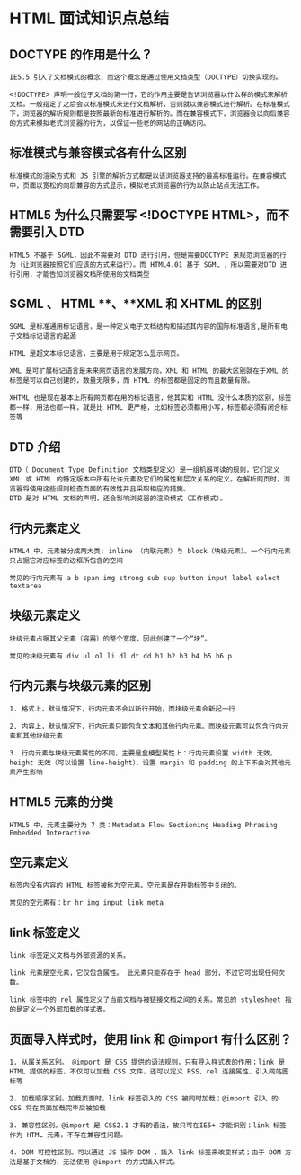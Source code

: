 # **HTML** **面试知识点总结**

## **DOCTYPE** **的作用是什么？**

```
IE5.5 引入了文档模式的概念，而这个概念是通过使用文档类型（DOCTYPE）切换实现的。

<!DOCTYPE> 声明一般位于文档的第一行，它的作用主要是告诉浏览器以什么样的模式来解析文档。一般指定了之后会以标准模式来进行文档解析，否则就以兼容模式进行解析。在标准模式下，浏览器的解析规则都是按照最新的标准进行解析的。而在兼容模式下，浏览器会以向后兼容的方式来模拟老式浏览器的行为，以保证一些老的网站的正确访问。 
```

## **标准模式与兼容模式各有什么区别**

```
标准模式的渲染方式和 JS 引擎的解析方式都是以该浏览器支持的最高标准运行。在兼容模式中，页面以宽松的向后兼容的方式显示，模拟老式浏览器的行为以防止站点无法工作。
```

## **HTML5** **为什么只需要写** <**!DOCTYPE HTML>**，而不需要引入 **DTD**

```
HTML5 不基于 SGML，因此不需要对 DTD 进行引用，但是需要DOCTYPE 来规范浏览器的行为（让浏览器按照它们应该的方式来运行）。而 HTML4.01 基于 SGML ，所以需要对DTD 进行引用，才能告知浏览器文档所使用的文档类型
```

## **SGML** **、** **HTML** **、**XML **和** **XHTML** **的区别**

```
SGML 是标准通用标记语言，是一种定义电子文档结构和描述其内容的国际标准语言,是所有电子文档标记语言的起源

HTML 是超文本标记语言，主要是用于规定怎么显示网页。

XML 是可扩展标记语言是未来网页语言的发展方向，XML 和 HTML 的最大区别就在于XML 的标签是可以自己创建的，数量无限多，而 HTML 的标签都是固定的而且数量有限。

XHTML 也是现在基本上所有网页都在用的标记语言，他其实和 HTML 没什么本质的区别，标签都一样，用法也都一样，就是比 HTML 更严格，比如标签必须都用小写，标签都必须有闭合标签等
```

## **DTD** 介绍

```
DTD（ Document Type Definition 文档类型定义）是一组机器可读的规则，它们定义 XML 或 HTML 的特定版本中所有允许元素及它们的属性和层次关系的定义。在解析网页时，浏览器将使用这些规则检查页面的有效性并且采取相应的措施。 
DTD 是对 HTML 文档的声明，还会影响浏览器的渲染模式（工作模式）。
```

## **行内元素定义**

```
HTML4 中，元素被分成两大类: inline （内联元素）与 block（块级元素）。一个行内元素只占据它对应标签的边框所包含的空间

常见的行内元素有 a b span img strong sub sup button input label select textarea
```

## **块级元素定义**

```
块级元素占据其父元素（容器）的整个宽度，因此创建了一个“块”。 

常见的块级元素有 div ul ol li dl dt dd h1 h2 h3 h4 h5 h6 p
```

## **行内元素与块级元素的区别**

```
1. 格式上，默认情况下，行内元素不会以新行开始，而块级元素会新起一行

2. 内容上，默认情况下，行内元素只能包含文本和其他行内元素。而块级元素可以包含行内元素和其他块级元素

3. 行内元素与块级元素属性的不同，主要是盒模型属性上：行内元素设置 width 无效，height 无效（可以设置 line-height），设置 margin 和 padding 的上下不会对其他元素产生影响
```

## **HTML5** **元素的分类**

```
HTML5 中，元素主要分为 7 类：Metadata Flow Sectioning Heading Phrasing Embedded Interactive
```

## **空元素定义**

```
标签内没有内容的 HTML 标签被称为空元素。空元素是在开始标签中关闭的。 

常见的空元素有：br hr img input link meta
```

## **link** **标签定义**

```
link 标签定义文档与外部资源的关系。 

link 元素是空元素，它仅包含属性。 此元素只能存在于 head 部分，不过它可出现任何次数。

link 标签中的 rel 属性定义了当前文档与被链接文档之间的关系。常见的 stylesheet 指的是定义一个外部加载的样式表。
```

## **页面导入样式时，使用** **link** **和** **@import** **有什么区别？**

```
1. 从属关系区别。 @import 是 CSS 提供的语法规则，只有导入样式表的作用；link 是 HTML 提供的标签，不仅可以加载 CSS 文件，还可以定义 RSS、rel 连接属性、引入网站图标等

2. 加载顺序区别。加载页面时，link 标签引入的 CSS 被同时加载；@import 引入 的 CSS 将在页面加载完毕后被加载

3. 兼容性区别。@import 是 CSS2.1 才有的语法，故只可在IE5+ 才能识别；link 标签作为 HTML 元素，不存在兼容性问题。

4. DOM 可控性区别。可以通过 JS 操作 DOM ，插入 link 标签来改变样式；由于 DOM 方法是基于文档的，无法使用 @import 的方式插入样式。
```

